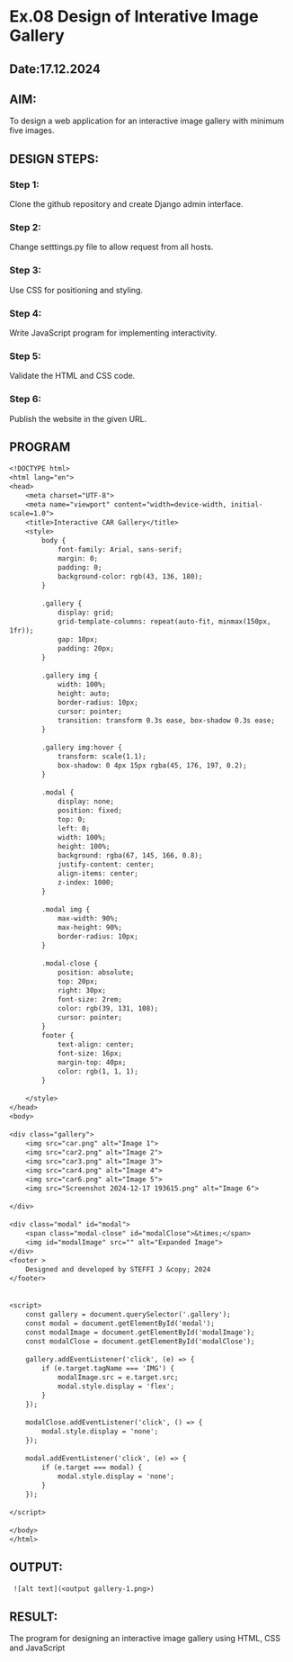 # Ex.08 Design of Interative Image Gallery
## Date:17.12.2024
 
 ## AIM:
 To design a web application for an interactive image gallery with minimum five images.

 ## DESIGN STEPS:

### Step 1:
Clone the github repository and create Django admin interface.

### Step 2:
Change setttings.py file to allow request from all hosts.

### Step 3:
Use CSS for positioning and styling.

### Step 4:
Write JavaScript program for implementing interactivity.

### Step 5:
Validate the HTML and CSS code.

### Step 6:
Publish the website in the given URL.

## PROGRAM
```
<!DOCTYPE html>
<html lang="en">
<head>
    <meta charset="UTF-8">
    <meta name="viewport" content="width=device-width, initial-scale=1.0">
    <title>Interactive CAR Gallery</title>
    <style>
        body {
            font-family: Arial, sans-serif;
            margin: 0;
            padding: 0;
            background-color: rgb(43, 136, 180);
        }

        .gallery {
            display: grid;
            grid-template-columns: repeat(auto-fit, minmax(150px, 1fr));
            gap: 10px;
            padding: 20px;
        }

        .gallery img {
            width: 100%;
            height: auto;
            border-radius: 10px;
            cursor: pointer;
            transition: transform 0.3s ease, box-shadow 0.3s ease;
        }

        .gallery img:hover {
            transform: scale(1.1);
            box-shadow: 0 4px 15px rgba(45, 176, 197, 0.2);
        }

        .modal {
            display: none;
            position: fixed;
            top: 0;
            left: 0;
            width: 100%;
            height: 100%;
            background: rgba(67, 145, 166, 0.8);
            justify-content: center;
            align-items: center;
            z-index: 1000;
        }

        .modal img {
            max-width: 90%;
            max-height: 90%;
            border-radius: 10px;
        }

        .modal-close {
            position: absolute;
            top: 20px;
            right: 30px;
            font-size: 2rem;
            color: rgb(39, 131, 108);
            cursor: pointer;
        }
        footer {
            text-align: center;
            font-size: 16px;
            margin-top: 40px; 
            color: rgb(1, 1, 1);
        }

    </style>
</head>
<body>

<div class="gallery">
    <img src="car.png" alt="Image 1">
    <img src="car2.png" alt="Image 2">
    <img src="car3.png" alt="Image 3">
    <img src="car4.png" alt="Image 4">
    <img src="car6.png" alt="Image 5">
    <img src="Screenshot 2024-12-17 193615.png" alt="Image 6">

</div>

<div class="modal" id="modal">
    <span class="modal-close" id="modalClose">&times;</span>
    <img id="modalImage" src="" alt="Expanded Image">
</div>
<footer >
    Designed and developed by STEFFI J &copy; 2024
</footer>


<script>
    const gallery = document.querySelector('.gallery');
    const modal = document.getElementById('modal');
    const modalImage = document.getElementById('modalImage');
    const modalClose = document.getElementById('modalClose');

    gallery.addEventListener('click', (e) => {
        if (e.target.tagName === 'IMG') {
            modalImage.src = e.target.src;
            modal.style.display = 'flex';
        }
    });

    modalClose.addEventListener('click', () => {
        modal.style.display = 'none';
    });

    modal.addEventListener('click', (e) => {
        if (e.target === modal) {
            modal.style.display = 'none';
        }
    });

</script>

</body>
</html>

```
## OUTPUT:
     ![alt text](<output gallery-1.png>)


## RESULT:
The program for designing an interactive image gallery using HTML, CSS and JavaScript
